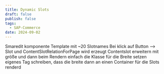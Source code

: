 ```yaml
---
title: Dynamic Slots
draft: false
publish: false
tags:
  - SAP-Commerce
date: 2024-09-02
---
```

Smaredit komponente
Template mit ~20 Slotnames
Bei klick auf Button --> Slot und ContentSlotRelationForPage wird erzeugt
Contentslot erweitern mit größe und dann beim Rendern einfach die Klasse für die Breite setzen
eigenes Tag schreiben, dass die breite dann an einen Container für die Slots renderd